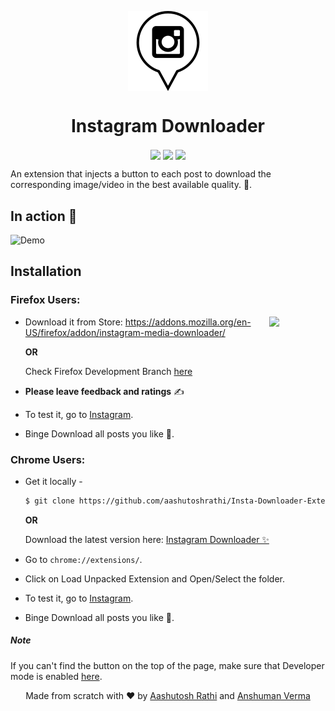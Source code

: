 <p align="center"><img src="img/icon-128x128.png" align="center" width="128"><p>


<h1 align="center"> Instagram Downloader </h1> 
<p align="center">
<img src="http://forthebadge.com/images/badges/built-with-love.svg" align="center">
<img src="http://forthebadge.com/images/badges/uses-js.svg" align="center">
<img src="https://img.shields.io/github/license/aashutoshrathi/Insta-Downloader-Extension.svg?style=for-the-badge" align="center">
</p>


An extension that injects a button to each post to download the corresponding image/video in the best available quality. :tada:.


## In action :movie_camera:

![Demo](https://media.giphy.com/media/3ohs4rvNk4punuQAta/giphy.gif)


## Installation

### Firefox Users:

[<img src="https://upload.wikimedia.org/wikipedia/commons/thumb/6/67/Firefox_Logo%2C_2017.svg/2000px-Firefox_Logo%2C_2017.svg.png" align="right" width="90">](https://addons.mozilla.org/en-US/firefox/addon/instagram-media-downloader/)

 - Download it from Store: https://addons.mozilla.org/en-US/firefox/addon/instagram-media-downloader/

   **OR**
   
   Check Firefox Development Branch [here](https://github.com/aashutoshrathi/Insta-Downloader-Extension/tree/firefox)

 - **Please leave feedback and ratings** ✍️
 - To test it, go to [Instagram](https://www.instagram.com).
 - Binge Download all posts you like :rocket:.

### Chrome Users:

 - Get it locally -
   ```sh
   $ git clone https://github.com/aashutoshrathi/Insta-Downloader-Extension.git
   ```

   **OR**

   Download the latest version here: [Instagram Downloader ✨](https://github.com/aashutoshrathi/Insta-Downloader-Extension/archive/master.zip)

 - Go to `chrome://extensions/`.
 - Click on Load Unpacked Extension and Open/Select the folder.


 - To test it, go to [Instagram](https://www.instagram.com).
 - Binge Download all posts you like :rocket:.


##### Note

If you can't find the button on the top of the page, make sure that Developer mode is enabled [here](https://developer.chrome.com/extensions/faq#faq-dev-01).



<p align="center"> Made from scratch with ❤ by <a href="https://github.com/aashutoshrathi">Aashutosh Rathi</a> and <a href="https://github.com/anshumanv">Anshuman Verma</a> </p>
